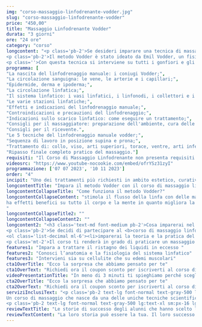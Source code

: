 ```yaml
---
img: "corso-massaggio-linfodrenante-vodder.jpg"
slug: "corso-massaggio-linfodrenante-vodder"
price: "450,00"
title: "Massaggio Linfodrenante Vodder"
durata: "3 giorni"
ore: "24 ore"
category: "corso"
longcontent: "<p class='pb-2'>Se desideri imparare una tecnica di massaggio manuale che agisce direttamente sul sistema linfatico, questo è il corso giusto per te.</p> 
<p class='pb-2'>Il metodo Vodder è stato ideato da Emil Vodder, un fisioterapista danese che ha studiato a fondo il sistema linfatico e ha elaborato una tecnica efficace e scientificamente provata. È il più riconosciuto a livello internazionale tra i metodi di linfodrenaggio manuale.</p> 
<p class=''>Con questa tecnica si interviene su tutti i gonfiori e gli edemi causati da ristagni linfatici e problemi al sistema di drenaggio.</p>"
programma: [
"La nascita del linfodrenaggio manuale: i coniugi Vodder;",
"La circolazione sanguigna: le vene, le arterie e i capillari;",
"Epidermide, derma e ipoderma;",
"La circolazione linfatica;",
"Il sistema linfatico: i vasi linfatici, i linfonodi, i collettori e i dotti linfatici;",
"Le varie stazioni linfatiche;",
"Effetti e indicazioni del linfodrenaggio manuale;",
"Controindicazioni e precauzioni del linfodrenaggio;",
"Indicazioni sullo scarico linfatico: come eseguire un trattamento;",
"Consigli per il massaggiatore: preparazione dell'ambiente, cura delle mani e abbigliamento;",
"Consigli per il ricevente.",
"Le 5 tecniche del linfodrenaggio manuale vodder;",
"Sequenza di lavoro in posizione supina e prona;",
"Trattamento di: collo, viso, arti superiori, torace, ventre, arti inferiori, regione dorsale, lombare e glutei;",
"Ripasso finale completo pratico del massaggio."]
requisiti: "Il Corso di Massaggio Linfodrenante non presenta requisiti ed è aperto a tutti."
videosrc: "https://www.youtube-nocookie.com/embed/ofrYSz31zyI"
programmazione: ['07 07 2023', '10 11 2023']  
order: "4"
incipit: "Uno dei trattamenti più richiesti in ambito estetico, curativo e sportivo. Di cosa stiamo parlando? Del corso di massaggio linfodrenante. Scopri ora la nostra offerta formativa."
longcontentTitle: "Impara il metodo Vodder con il corso di massaggio linfodrenante"            
longcontentCollapseTitle: "Come funziona il metodo Vodder?"
longcontentCollapseContent: "stimola il flusso della linfa con delle manualità delicate, precise e ritmiche, seguendo il percorso dei capillari, dei vasi, dei collettori, dei tronchi e dei linfonodi linfatici;
ha effetti benefici su tutto il corpo e la mente in quanto migliora la circolazione sanguigna e linfatica, elimina le tossine, riduce i gonfiori e gli edemi, rafforza il sistema immunitario, rilassa il sistema nervoso, tonifica la pelle e i tessuti.
"
longcontentCollapseTitle2: ""
longcontentCollapseContent2: ""
longcontent2: "<h3 class='text-md font-medium pb-2'>Cosa imparerai nel corso di massaggio linfodrenante Vodder?</h3>
<p class='pb-2'>Se decidi di partecipare al <b>corso di massaggio linfodrenante Vodder:</b></p> 
<ol class='list-decimal ml-6'><li>imparerai la teoria e la pratica del massaggio manuale con il metodo Vodder;</li><li>studierai l’anatomia e la fisiologia del sistema linfatico;</li><li>approfondirai le tecniche di manipolazione con le mani.</li></ol>
<p class='mt-2'>Il corso ti renderà in grado di praticare un massaggio manuale con il metodo Vodder efficace e sicuro, ottenendo un’azione drenante e depurativa su tutto il sistema linfatico.</p>"
features1: "Impara a trattare il ristagno dei liquidi in eccesso "
features2: "Conosci l’anatomia e la fisiologia del sistema linfatico"
features3: "Intervieni sia su cellulite che su edemi muscolari"  
cta1OverTitle: "Ecco la sorpresa che abbiamo pensato per te"
cta1OverText: "Richiedi ora il coupon sconto per iscriverti al corso di massaggio linfodrenante vodder"
videoPresentationTitle: "In meno di 3 minuti ti spieghiamo perché scegliere il corso di massaggio linfodrenante Vodder"
cta2OverTitle: "Ecco la sorpresa che abbiamo pensato per te"
cta2OverText: "Richiedi ora il coupon sconto per iscriverti al corso di massaggio linfodrenante vodder"
serviziInclusiText: "<p class='pb-2 text-lg font-normal text-gray-500 lg:text-xl sm:px-16 lg:px-48 text-justify'>
Un corso di massaggio che nasce da una delle uniche tecniche scientificamente provate. Un corso di massaggio che tratta a fondo il sistema linfatico e la sua anatomia. Un corso che ti permetterà di eseguire il massaggio linfodrenante in completa autonomia.</p>
<p class='pb-2 text-lg font-normal text-gray-500 lg:text-xl sm:px-16 lg:px-48 text-justify'>Cosa aspetti? Chiedi subito maggiori info su come partecipare a quest’eccellente formazione coi migliori docenti nel campo del benessere.</p>"
reviewTextTitle: "Le storie di successo degli alunni che hanno scelto la nostra scuola di massaggio"        
reviewTextContent: "La loro storia può essere la tua. Il loro successo puoi ottenerlo anche tu.<span class='block py-2'>Cosa aspetti? Scegli anche tu di essere finalmente felice del lavoro che scegli.</span>" 
---
```

